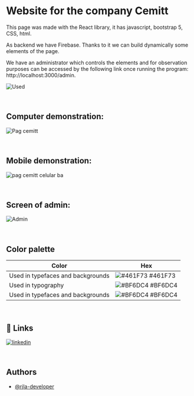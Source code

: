 # Website for the company Cemitt

This page was made with the React library, it has javascript, bootstrap 5, CSS, html. </br>

As backend we have Firebase. Thanks to it we can build dynamically some elements of the page. </br>

We have an administrator which controls the elements and for observation purposes can be accessed by the following link once running the program: http://localhost:3000/admin. </br>
 

![Used](https://user-images.githubusercontent.com/83847147/235205981-ec7e3be3-ddc9-4ed9-90a1-c6784285f43b.svg)

</br>

## Computer demonstration:
![Pag cemitt](https://user-images.githubusercontent.com/83847147/236956218-191dd2c5-63e6-47ad-b8e6-d3bb2f09ddf1.gif)

</br>

## Mobile demonstration: 
![pag cemitt celular ba](https://user-images.githubusercontent.com/83847147/236959360-ebae26f1-3153-4e41-968b-f13faba6c2fc.gif)

</br>

## Screen of admin: 
![Admin](https://user-images.githubusercontent.com/83847147/236963656-45a7bf45-9e5b-4e63-a8e7-e88eca2799aa.gif)

</br>

## Color palette

| Color             | Hex                                                                |
| ----------------- | ------------------------------------------------------------------ |
| Used in typefaces and backgrounds | ![#461F73](https://via.placeholder.com/10/461F73?text=+) #461F73 |
| Used in typography | ![#BF6DC4](https://via.placeholder.com/10/BF6DC4?text=+) #BF6DC4 |
| Used in typefaces and backgrounds | ![#BF6DC4](https://via.placeholder.com/10/BF6DC4?text=+) #BF6DC4 |

</br>

## 🔗 Links

[![linkedin](https://img.shields.io/badge/linkedin-0A66C2?style=for-the-badge&logo=linkedin&logoColor=white)](https://www.linkedin.com/in/rjla-developer/)

</br>

## Authors

- [@rjla-developer](https://www.github.com/rjla-developer)



